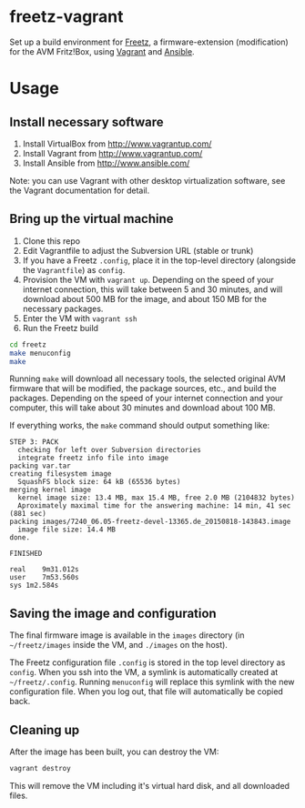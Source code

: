 freetz-vagrant
==============

Set up a build environment for [Freetz](http://freetz.org/), a firmware-extension (modification) for
the AVM Fritz!Box, using [Vagrant](http://www.vagrantup.com/) and
[Ansible](http://www.ansible.com/).

Usage
==============

Install necessary software
--

1. Install VirtualBox from http://www.vagrantup.com/
2. Install Vagrant from http://www.vagrantup.com/
3. Install Ansible from http://www.ansible.com/

Note: you can use Vagrant with other desktop virtualization software, see
  the Vagrant documentation for detail.

Bring up the virtual machine
--

1. Clone this repo
2. Edit Vagrantfile to adjust the Subversion URL (stable or trunk)
3. If you have a Freetz `.config`, place it in the top-level directory
(alongside the `Vagrantfile`) as `config`.
4. Provision the VM with `vagrant up`. Depending on the speed of your
internet connection, this will take between 5 and 30 minutes, and will
download about 500 MB for the image, and about 150 MB for the necessary
packages.
5. Enter the VM with `vagrant ssh`
6. Run the Freetz build

```bash
cd freetz
make menuconfig
make
```

Running `make` will download all necessary tools, the selected original AVM
firmware that will be modified, the package sources, etc., and
build the packages.  Depending on the speed of your internet connection and
your computer, this will take about 30 minutes and download about 100 MB.

If everything works, the `make` command should output something like:

```
STEP 3: PACK
  checking for left over Subversion directories
  integrate freetz info file into image
packing var.tar
creating filesystem image
  SquashFS block size: 64 kB (65536 bytes)
merging kernel image
  kernel image size: 13.4 MB, max 15.4 MB, free 2.0 MB (2104832 bytes)
  Aproximately maximal time for the answering machine: 14 min, 41 sec (881 sec)
packing images/7240_06.05-freetz-devel-13365.de_20150818-143843.image
  image file size: 14.4 MB
done.

FINISHED

real	9m31.012s
user	7m53.560s
sys	1m2.584s
```


Saving the image and configuration
--

The final firmware image is available in the `images` directory (in
`~/freetz/images` inside the VM, and `./images` on the host).

The Freetz configuration file `.config` is stored in the top level
directory as `config`.  When you ssh into the VM, a symlink is automatically
created at `~/freetz/.config`.  Running `menuconfig` will replace this
symlink with the new configuration file.  When you log out, that file will
automatically be copied back.


Cleaning up
--

After the image has been built, you can destroy the VM:

```bash
vagrant destroy
```

This will remove the VM including it's virtual hard disk, and all downloaded
files.
